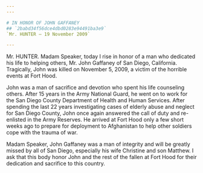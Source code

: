```yaml
---
---

# IN HONOR OF JOHN GAFFANEY
## `2babd34f56dce4dbd0283e94491ba3e9`
`Mr. HUNTER — 19 November 2009`

---
```



Mr. HUNTER. Madam Speaker, today I rise in honor of a man who 
dedicated his life to helping others, Mr. John Gaffaney of San Diego, 
California. Tragically, John was killed on November 5, 2009, a victim 
of the horrible events at Fort Hood.

John was a man of sacrifice and devotion who spent his life 
counseling others. After 15 years in the Army National Guard, he went 
on to work for the San Diego County Department of Health and Human 
Services. After spending the last 22 years investigating cases of 
elderly abuse and neglect for San Diego County, John once again 
answered the call of duty and re-enlisted in the Army Reserves. He 
arrived at Fort Hood only a few short weeks ago to prepare for 
deployment to Afghanistan to help other soldiers cope with the trauma 
of war.

Madam Speaker, John Gaffaney was a man of integrity and will be 
greatly missed by all of San Diego, especially his wife Christine and 
son Matthew. I ask that this body honor John and the rest of the fallen 
at Fort Hood for their dedication and sacrifice to this country.
